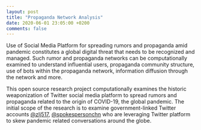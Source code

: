 ```yaml
---
layout: post
title: "Propaganda Network Analysis"
date: 2020-06-01 23:05:00 +0200
comments: false
---
```


Use of Social Media Platform for spreading rumors and propaganda amid pandemic constitutes a global digital threat that needs to be recognized and managed. Such rumor and propaganda networks can be computationally examined to understand influential users, propaganda community structure, use of bots within the propaganda network, information diffusion through the network and more. 


This open source research project computationally examines the historic weaponization of Twitter social media platform to spread rumors and propaganda related to the origin of COVID-19, the global pandemic. The initial scope of the research is to examine government-linked Twitter accounts [@zlj517](https://twitter.com/zlj517), [@spokespersonchn](https://twitter.com/@spokespersonchn) who are leveraging Twitter platform to skew pandemic related conversations around the globe.

